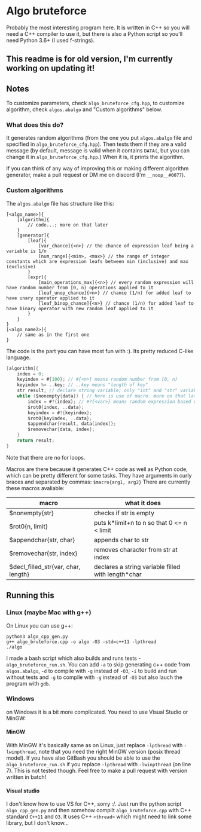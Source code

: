 # Algo bruteforce

Probably the most interesting program here. It is written in C++ so you will need a C++ compiler to use it, but there is also a Python script so you'll need Python 3.6+ (I used f-strings).

## This readme is for old version, I'm currently working on updating it!

## Notes

To customize parameters, check `algo_bruteforce_cfg.hpp`, to customize algorithm, check `algos.abalgo` and "Custom algorithms" below.

### What does this do?

It generates random algorithms (from the one you put `algos.abalgo` file and specified in `algo_bruteforce_cfg.hpp`). Then tests them if they are a valid message (by default, message is valid when it contains `DATA(`, but you can change it in `algo_bruteforce_cfg.hpp`.) When it is, it prints the algorithm.

If you can think of any way of improving this or making different algorithm generator, make a pull request or DM me on discord (I'm `__noop__#0077`).

### Custom algorithms

The `algos.abalgo` file has structure like this:

```
[<algo_name>]{
	[algorithm]{
		// code...; more on that later
	}
	[generator]{
		[leaf]{
			[var_chance]{<n>} // the chance of expression leaf being a variable is 1/n
			[num_range]{<min>, <max>} // the range of integer constants which are expression leafs between min (inclusive) and max (exclusive)
		}
		[expr]{
			[main_operations_max]{<n>} // every random expression will have random number from [0, n) operations applied to it
			[leaf_unop_chance]{<n>} // chance (1/n) for added leaf to have unary operator applied to it
			[leaf_binop_chance]{<n>} // chance (1/n) for added leaf to have binary operator with new random leaf applied to it
		}
	}
}
[<algo_name2>]{
	// same as in the first one
}
```

The code is the part you can have most fun with :). Its pretty reduced C-like language.

```c
[algorithm]{
	index = 0;
	keyindex = #{100}; // #{<n>} means random number from [0, n)
	keyindex %= ..key; // ..key means "length of key"
	str result; // declare string variable; only "int" and "str" variables supported; you can't assign during declaration :/
	while ($nonempty{data}) { // here is use of macro. more on that later :D
		index = #?{index}; // #?{<var>} means random expression based off/including <var>; you can use #? instead of var to make fully random expression
		$rot0{index, ..data};
		keyindex = #?{keyindex};
		$rot0{keyindex, ..data};
		$appendchar{result, data[index]};
		$removechar{data, index};
	}
	return result;
}
```

Note that there are no for loops.

Macros are there because it generates C++ code as well as Python code, which can be pretty different for some tasks. They have arguments in curly braces and separated by commas: `$macro{arg1, arg2}` There are currently these macros avaliable:

macro | what it does
--- | ---
\$nonempty{str} | checks if str is empty
\$rot0{n, limit} | puts k*limit+n to n so that 0 \<= n \< limit
\$appendchar{str, char} | appends char to str
\$removechar{str, index} | removes character from str at index
\$decl_filled_str{var, char, length} | declares a string variable filled with length*char

## Running this

### Linux (maybe Mac with g++)

On Linux you can use g++:

```shell
python3 algo_cpp_gen.py
g++ algo_bruteforce.cpp -o algo -O3 -std=c++11 -lpthread
./algo
```

I made a bash script which also builds and runs tests - `algo_bruteforce_run.sh`. You can add `-a` to skip generating c++ code from `algos.abalgo`, `-d` to compile with `-g` instead of `-O3`, `-i` to build and run without tests and `-g` to compile with `-g` instead of `-O3` but also lauch the program with `gdb`.

### Windows

on Windows it is a bit more complicated. You need to use Visual Studio or MinGW:

#### MinGW

 With MinGW it's basically same as on Linux, just replace `-lpthread` with `-lwinpthread`, note that you need the right MinGW version (posix thread model).
 If you have also GitBash you should be able to use the `algo_bruteforce_run.sh` if you replace `-lpthread` with `-lwinpthread` (on line 7). This is not tested though. Feel free to make a pull request with version written in batch!

#### Visual studio

I don't know how to use VS for C++, sorry :/. Just run the python script `algo_cpp_gen.py` and then somehow compilt `algo_bruteforce.cpp` with C++ standard `C++11` and `O3`. It uses C++ `<thread>` which might need to link some library, but I don't know...
